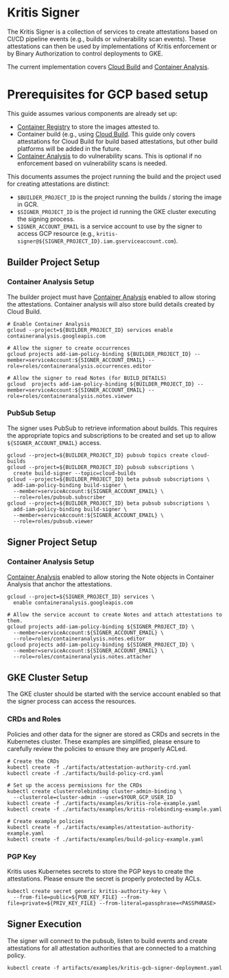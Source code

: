 # Kritis Signer

The Kritis Signer is a collection of services to create attestations based on
CI/CD pipeline events (e.g., builds or vulnerability scan events).  These
attestations can then be used by implementations of Kritis enforcement or by
Binary Authorization to control deployments to GKE.

The current implementation covers [Cloud
Build](https://cloud.google.com/cloud-build/docs/) and [Container
Analysis](https://cloud.google.com/container-analysis/api/reference/rest/).

# Prerequisites for GCP based setup

This guide assumes various components are already set up:

*   [Container Registry](https://cloud.google.com/container-registry/) to store
    the images attested to.
*   Container build (e.g., using [Cloud
    Build](https://cloud.google.com/cloud-build/docs/).  This guide only covers
    attestations for Cloud Build for build based attestations, but other build
    platforms will be added in the future.
*   [Container
    Analysis](https://cloud.google.com/container-analysis/api/reference/rest/)
    to do vulnerability scans.  This is optional if no enforcement based on
    vulnerability scans is needed.

This documents assumes the project running the build and the project used for
creating attestations are distinct:

*   `$BUILDER_PROJECT_ID` is the project running the builds / storing the image
    in GCR.  
*   `$SIGNER_PROJECT_ID` is the project id running the GKE cluster executing the
    signing process.
*   `SIGNER_ACCOUNT_EMAIL` is a service account to use by the signer to access
    GCP resource (e.g.,
    `kritis-signer@${SIGNER_PROJECT_ID}.iam.gserviceaccount.com`).



## Builder Project Setup

### Container Analysis Setup

The builder project must have [Container
Analysis](https://cloud.google.com/container-analysis/api/reference/rest/) enabled
to allow storing the attestations.  Container analysis will also store build
details created by Cloud Build.

```shell
# Enable Container Analysis
gcloud --project=${BUILDER_PROJECT_ID} services enable containeranalysis.googleapis.com

# Allow the signer to create occurrences
gcloud projects add-iam-policy-binding ${BUILDER_PROJECT_ID} --member=serviceAccount:${SIGNER_ACCOUNT_EMAIL} --role=roles/containeranalysis.occurrences.editor

# Allow the signer to read Notes (for BUILD_DETAILS)
gcloud  projects add-iam-policy-binding ${BUILDER_PROJECT_ID} --member=serviceAccount:${SIGNER_ACCOUNT_EMAIL} --role=roles/containeranalysis.notes.viewer
```

### PubSub Setup

The signer uses PubSub to retrieve information about builds.  This requires the
appropriate topics and subscriptions to be created and set up to allow
`${SIGNER_ACCOUNT_EMAIL}` access.

```shell
gcloud --project=${BUILDER_PROJECT_ID} pubsub topics create cloud-builds
gcloud --project=${BUILDER_PROJECT_ID} pubsub subscriptions \
  create build-signer --topic=cloud-builds
gcloud --project=${BUILDER_PROJECT_ID} beta pubsub subscriptions \
  add-iam-policy-binding build-signer \
  --member=serviceAccount:${SIGNER_ACCOUNT_EMAIL} \
  --role=roles/pubsub.subscriber
gcloud --project=${BUILDER_PROJECT_ID} beta pubsub subscriptions \
  add-iam-policy-binding build-signer \
  --member=serviceAccount:${SIGNER_ACCOUNT_EMAIL} \
  --role=roles/pubsub.viewer
```

## Signer Project Setup

### Container Analysis Setup

[Container
Analysis](https://cloud.ogle.com/container-analysis/api/reference/rest/) enabled
to allow storing the Note objects in Container Analysis that anchor the
attestations.

```shell
gcloud --project=${SIGNER_PROJECT_ID} services \
  enable containeranalysis.googleapis.com

# Allow the service account to create Notes and attach attestations to them.
gcloud projects add-iam-policy-binding ${SIGNER_PROJECT_ID} \
  --member=serviceAccount:${SIGNER_ACCOUNT_EMAIL} \
  --role=roles/containeranalysis.notes.editor
gcloud projects add-iam-policy-binding ${SIGNER_PROJECT_ID} \
  --member=serviceAccount:${SIGNER_ACCOUNT_EMAIL} \
  --role=roles/containeranalysis.notes.attacher
```

## GKE Cluster Setup

The GKE cluster should be started with the service account enabled so that the
signer process can access the resources.


### CRDs and Roles

Policies and other data for the signer are stored as CRDs and secrets in the
Kubernetes cluster.  These examples are simplified, please ensure to carefully
review the policies to ensure they are properly ACLed.

```shell
# Create the CRDs
kubectl create -f ./artifacts/attestation-authority-crd.yaml 
kubectl create -f ./artifacts/build-policy-crd.yaml

# Set up the access permissions for the CRDs
kubectl create clusterrolebinding cluster-admin-binding \
  --clusterrole=cluster-admin --user=$YOUR_GCP_USER_ID
kubectl create -f ./artifacts/examples/kritis-role-example.yaml
kubectl create -f ./artifacts/examples/kritis-rolebinding-example.yaml

# Create example policies
kubectl create -f ./artifacts/examples/attestation-authority-example.yaml
kubectl create -f ./artifacts/examples/build-policy-example.yaml
```

### PGP Key

Kritis uses Kubernetes secrets to store the PGP keys to create the attestations.
Please ensure the secret is properly protected by ACLs.

```shell
kubectl create secret generic kritis-authority-key \
  --from-file=public=${PUB_KEY_FILE} --from-file=private=${PRIV_KEY_FILE} --from-literal=passphrase=<PASSPHRASE>
```

## Signer Execution

The signer will connect to the pubsub, listen to build events and create
attestations for all attestation authorities that are connected to a matching
policy.

```shell
kubectl create -f artifacts/examples/kritis-gcb-signer-deployment.yaml
```

